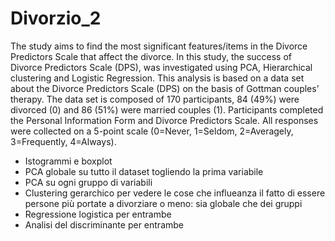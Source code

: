 # Divorzio_2
The study aims to find the most significant features/items in the Divorce Predictors Scale that affect the divorce.
In this study, the success of Divorce Predictors Scale (DPS), was investigated using PCA, Hierarchical clustering and Logistic Regression.
This analysis is based on a data set about the Divorce Predictors Scale (DPS) on the basis of Gottman couples’ therapy.
The data set is composed of 170 participants, 84 (49%) were divorced (0) and 86 (51%) were married couples (1). 
Participants completed the Personal Information Form and Divorce Predictors Scale. All responses were collected on a 5-point scale (0=Never, 1=Seldom, 2=Averagely, 3=Frequently, 4=Always).


- Istogrammi e boxplot
- PCA globale su tutto il dataset togliendo la prima variabile
- PCA su ogni gruppo di variabili
- Clustering gerarchico per vedere le cose che influeanza il fatto di essere persone più portate a divorziare o meno: sia globale che dei gruppi
- Regressione logistica per entrambe
- Analisi del discriminante per entrambe
